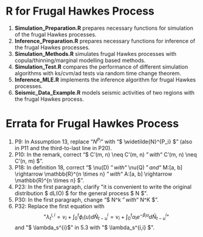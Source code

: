 # R for Frugal Hawkes Process

1. **Simulation_Preparation.R** prepares necessary functions for simulation of the frugal Hawkes processes.
2. **Inference_Preparation.R** prepares necessary functions for inference of the frugal Hawkes processes.
3. **Simulation_Methods.R** simulates frugal Hawkes processes with copula/thinning/marginal modelling based methods.
4. **Simulation_Test.R** compares the performance of different simulation algorithms with ks/cvm/ad tests via random time change theorem.
5. **Inference_MLE.R** implements the inference algorithm for frugal Hawkes processes.
6. **Seismic_Data_Example.R** models seismic activities of two regions with the frugal Hawkes process.

# Errata for Frugal Hawkes Process

1. P9: In Assumption 13, replace “$N^{P_i}$” with “$ \widetilde{N}^{P_i} $” (also in P11 and the third-to-last line in P20). 
2. P10: In the remark, correct “$ C’(m, n) \neq C’(m, n) $” with “$ C’(m, n) \neq C’(n, m) $”. 
3. P18: In definition 18, correct “$ \nu(D) $” with “$ \nu(Q) $” and “$ M:[a, b] \rightarrow \mathbb{R}^{n \times n} $” with “$ A:[a, b] \rightarrow \mathbb{R}^{n \times n} $”. 
4. P23: In the first paragraph, clarify  "it is convenient to write the original distribution
$ dL(O) $ for the general process $ N $". 
5. P30: In the first paragraph, change “$ N^k $” with “$ N^K $”. 
5. 	P32: Replace the first equation with 
$$\text{"} \lambda_{t}^{i,i} = \nu_{i} + \int_{0}^{t} \phi_{i}(u) d \widetilde{N}_{t-u}^{i} = \nu_{i} + \int_{0}^{t} \alpha_{i} e^{-\beta_{i} u} d \widetilde{N}_{t-u}^{i} \text{"}$$ 
and "$ \lambda_s^{i}$" in 5.3 with "$ \lambda_s^{i,i} $".
